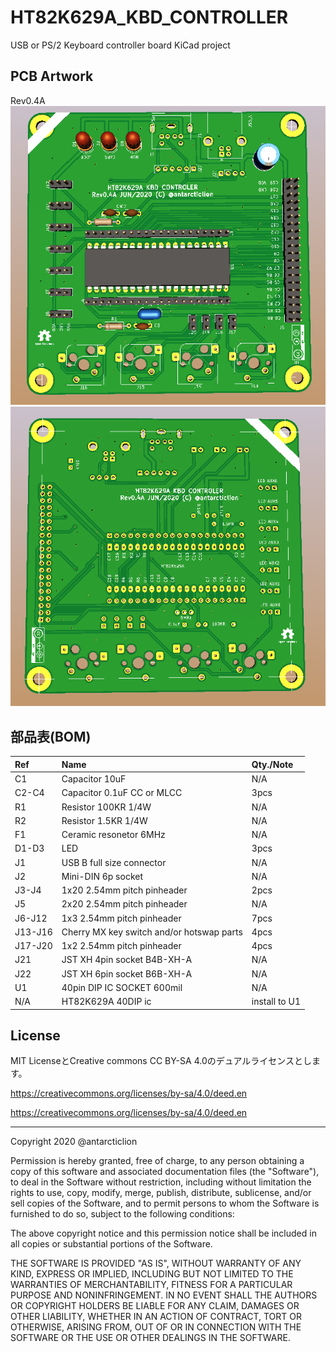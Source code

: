 # HT82K629A_KBD_CONTROLLER
USB or PS/2 Keyboard controller board KiCad project


## PCB Artwork
Rev0.4A  
![Rev4A PCB_art 1](https://github.com/antarcticlion/HT82K629A_KBD_CONTROLLER/blob/master/KBD_CON_04A_SIDEA.png)  
![Rev4A PCB_art 2](https://github.com/antarcticlion/HT82K629A_KBD_CONTROLLER/blob/master/KBD_CON_04A_SIDEB.png)  


## 部品表(BOM)
| Ref | Name | Qty./Note |
|:---|:---|:---|
|C1 |Capacitor 10uF | N/A |
|C2-C4 |Capacitor 0.1uF CC or MLCC | 3pcs |
|R1 |Resistor 100KR 1/4W | N/A |
|R2 |Resistor 1.5KR 1/4W | N/A |
|F1 |Ceramic resonetor 6MHz | N/A |
|D1-D3 |LED | 3pcs |
|J1 |USB B full size connector | N/A |
|J2 |Mini-DIN 6p socket | N/A |
|J3-J4 |1x20 2.54mm pitch pinheader | 2pcs |
|J5 |2x20 2.54mm pitch pinheader | N/A |
|J6-J12 |1x3 2.54mm pitch pinheader | 7pcs |
|J13-J16 |Cherry MX key switch and/or hotswap parts | 4pcs |
|J17-J20 |1x2 2.54mm pitch pinheader | 4pcs |
|J21 |JST XH 4pin socket B4B-XH-A | N/A |
|J22 |JST XH 6pin socket B6B-XH-A | N/A |
|U1 | 40pin DIP IC SOCKET 600mil | N/A |
| N/A | HT82K629A 40DIP ic | install to U1 |

## License
MIT LicenseとCreative commons CC BY-SA 4.0のデュアルライセンスとします。



https://creativecommons.org/licenses/by-sa/4.0/deed.en

https://creativecommons.org/licenses/by-sa/4.0/deed.en

---

Copyright 2020 @antarcticlion

Permission is hereby granted, free of charge, to any person obtaining a copy of this software and associated documentation files (the "Software"), to deal in the Software without restriction, including without limitation the rights to use, copy, modify, merge, publish, distribute, sublicense, and/or sell copies of the Software, and to permit persons to whom the Software is furnished to do so, subject to the following conditions:

The above copyright notice and this permission notice shall be included in all copies or substantial portions of the Software.

THE SOFTWARE IS PROVIDED "AS IS", WITHOUT WARRANTY OF ANY KIND, EXPRESS OR IMPLIED, INCLUDING BUT NOT LIMITED TO THE WARRANTIES OF MERCHANTABILITY, FITNESS FOR A PARTICULAR PURPOSE AND NONINFRINGEMENT. IN NO EVENT SHALL THE AUTHORS OR COPYRIGHT HOLDERS BE LIABLE FOR ANY CLAIM, DAMAGES OR OTHER LIABILITY, WHETHER IN AN ACTION OF CONTRACT, TORT OR OTHERWISE, ARISING FROM, OUT OF OR IN CONNECTION WITH THE SOFTWARE OR THE USE OR OTHER DEALINGS IN THE SOFTWARE.
